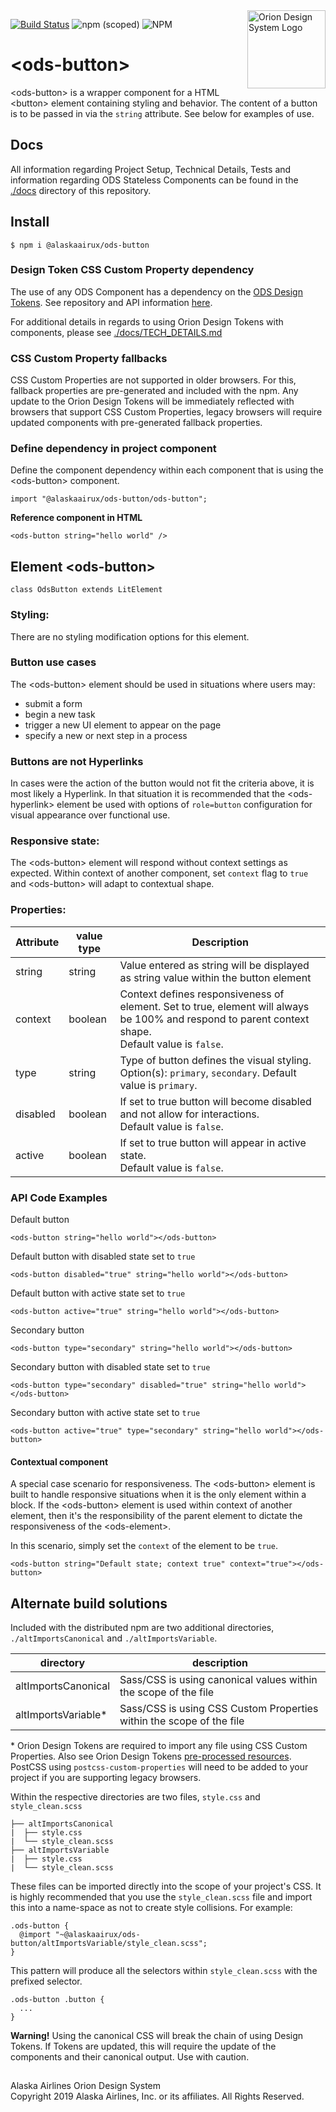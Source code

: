<img src="https://resource.alaskaair.net/-/media/2C1969F8FB244C919205CD48429C13AC" alt="Orion Design System Logo" title="Be the change you want to see" width="125" align="right" /> 

[![Build Status](https://travis-ci.org/AlaskaAirlines/OrionStatelessComponents__ods-button.svg?branch=master)](https://travis-ci.org/AlaskaAirlines/OrionStatelessComponents__ods-button)
![npm (scoped)](https://img.shields.io/npm/v/@alaskaairux/ods-button.svg?color=orange)
![NPM](https://img.shields.io/npm/l/@alaskaairux/ods-button.svg?color=blue)

# \<ods-button>

\<ods-button> is a wrapper component for a HTML \<button> element containing styling and behavior. The content of a button is to be passed in via the `string` attribute. See below for examples of use.

## Docs

All information regarding Project Setup, Technical Details, Tests and information regarding ODS Stateless Components can be found in the [./docs](/docs/) directory of this repository. 

## Install

```
$ npm i @alaskaairux/ods-button
```

### Design Token CSS Custom Property dependency

The use of any ODS Component has a dependency on the [ODS Design Tokens](https://www.npmjs.com/package/@alaskaairux/orion-design-tokens). See repository and API information [here](https://github.com/AlaskaAirlines/OrionDesignTokens).

For additional details in regards to using Orion Design Tokens with components, please see [./docs/TECH_DETAILS.md](/docs/TECH_DETAILS.md)

### CSS Custom Property fallbacks

CSS Custom Properties are not supported in older browsers. For this, fallback properties are pre-generated and included with the npm. Any update to the Orion Design Tokens will be immediately reflected with browsers that support CSS Custom Properties, legacy browsers will require updated components with pre-generated fallback properties. 

### Define dependency in project component 

Define the component dependency within each component that is using the \<ods-button> component.

```
import "@alaskaairux/ods-button/ods-button";
```

**Reference component in HTML**

```
<ods-button string="hello world" />
```

## Element \<ods-button>

```
class OdsButton extends LitElement
```

### Styling:

There are no styling modification options for this element.

### Button use cases

The \<ods-button> element should be used in situations where users may:

* submit a form
* begin a new task
* trigger a new UI element to appear on the page
* specify a new or next step in a process

### Buttons are not Hyperlinks

In cases were the action of the button would not fit the criteria above, it is most likely a Hyperlink. In that situation it is recommended that the \<ods-hyperlink> element be used with options of `role=button` configuration for visual appearance over functional use.

### Responsive state:

The \<ods-button> element will respond without context settings as expected. Within context of another component, set `context` flag to `true` and \<ods-button> will adapt to contextual shape.

### Properties:

| Attribute | value type | Description |
|----|----|----|
| string | string | Value entered as string will be displayed as string value within the button element |
| context | boolean | Context defines responsiveness of element. Set to true, element will always be 100% and respond to parent context shape. <br/>Default value is `false`. |
| type | string | Type of button defines the visual styling. <br/>Option(s): `primary`, `secondary`. Default value is `primary`.  |
| disabled | boolean | If set to true button will become disabled and not allow for interactions. <br/>Default value is `false`.  |
| active | boolean | If set to true button will appear in active state. <br/>Default value is `false`. |

### API Code Examples

Default button

```
<ods-button string="hello world"></ods-button>
```

Default button with disabled state set to `true`

```
<ods-button disabled="true" string="hello world"></ods-button>
```

Default button with active state set to `true`

```
<ods-button active="true" string="hello world"></ods-button>
```

Secondary button

```
<ods-button type="secondary" string="hello world"></ods-button>
```

Secondary button with disabled state set to `true`

```
<ods-button type="secondary" disabled="true" string="hello world"></ods-button>
```

Secondary button with active state set to `true`

```
<ods-button active="true" type="secondary" string="hello world"></ods-button>
```

#### Contextual component

A special case scenario for responsiveness. The \<ods-button> element is built to handle responsive situations when it is the only element within a block. If the \<ods-button> element is used within context of another element, then it's the responsibility of the parent element to dictate the responsiveness of the \<ods-element>.

In this scenario, simply set the `context` of the element to be `true`.

```
<ods-button string="Default state; context true" context="true"></ods-button>
```

## Alternate build solutions 

Included with the distributed npm are two additional directories, `./altImportsCanonical` and `./altImportsVariable`.

| directory | description |
|---|---|
| altImportsCanonical | Sass/CSS is using canonical values within the scope of the file |
| altImportsVariable* | Sass/CSS is using CSS Custom Properties within the scope of the file |

\* Orion Design Tokens are required to import any file using CSS Custom Properties. Also see Orion Design Tokens [pre-processed resources](https://github.com/AlaskaAirlines/OrionDesignTokens#install-pre-processed-resources). PostCSS using `postcss-custom-properties` will need to be added to your project if you are supporting legacy browsers.

Within the respective directories are two files, `style.css` and `style_clean.scss`

```
├── altImportsCanonical
|  ├── style.css
|  └── style_clean.scss
├── altImportsVariable
|  ├── style.css
|  └── style_clean.scss
```

These files can be imported directly into the scope of your project's CSS. It is highly recommended that you use the `style_clean.scss` file and import this into a name-space as not to create style collisions. For example:

```
.ods-button {
  @import "~@alaskaairux/ods-button/altImportsVariable/style_clean.scss";
}
```

This pattern will produce all the selectors within `style_clean.scss` with the prefixed selector. 

```
.ods-button .button {
  ...
}
```

**Warning!** Using the canonical CSS will break the chain of using Design Tokens. If Tokens are updated, this will require the update of the components and their canonical output. Use with caution. 

## 

Alaska Airlines Orion Design System<br>
Copyright 2019 Alaska Airlines, Inc. or its affiliates. All Rights Reserved.
